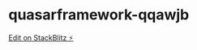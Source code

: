 # quasarframework-qqawjb

[Edit on StackBlitz ⚡️](https://stackblitz.com/edit/quasarframework-cm44dg)